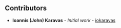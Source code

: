 Contributors
---

* **Ioannis (John) Karavas** - *Initial work* - [iokaravas](https://github.com/iokaravas)
